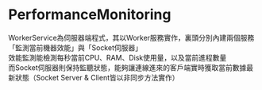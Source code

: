 # PerformanceMonitoring
WorkerService為伺服器端程式，其以Worker服務實作，裏頭分別內建兩個服務「監測當前機器效能」與「Socket伺服器」  
效能監測能檢測每秒當前CPU、RAM、Disk使用量，以及當前進程數量  
而Socket伺服器則保持監聽狀態，能夠讓連線進來的客戶端實時獲取當前數據最新狀態（Socket Server & Client皆以非同步方法實作）
